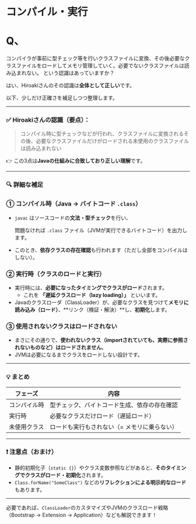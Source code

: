 # コンパイル・実行

# Q、

コンパイラが事前に型チェック等を行いクラスファイルに変換、その後必要なクラスファイルをロードしてメモリ管理していく。必要でないクラスファイルは読み込まれない。
という認識はあっていますか？

はい、Hiroakiさんのその認識は**全体として正しい**です。

以下、少しだけ正確さを補足しつつ整理します。

---

### ✅ Hiroakiさんの認識（要点）：

> コンパイル時に型チェックなどが行われ、クラスファイルに変換されるその後、必要なクラスファイルだけがロードされる未使用のクラスファイルは読み込まれない
> 

👉 この3点は**Javaの仕組みに合致しており正しい理解**です。

---

### 🔍 詳細な補足

### ① コンパイル時（Java → バイトコード `.class`）

- `javac` はソースコードの**文法・型チェック**を行い、
    
    問題なければ `.class` ファイル（JVMが実行できるバイトコード）を出力します。
    
- このとき、**依存クラスの存在確認**も行われます（ただし全部をコンパイルはしない）。

### ② 実行時（クラスのロードと実行）

- 実行時には、**必要になったタイミングでクラスがロード**されます。
    - これを **「遅延クラスロード（lazy loading）」** といいます。
- Javaのクラスローダ（ClassLoader）が、必要なクラスを見つけて**メモリに読み込み（ロード）**、**リンク（検証・解決）**し、**初期化**します。

### ③ 使用されないクラスはロードされない

- まさにその通りで、**使われないクラス（importされていても、実際に参照されないものなど）はロードされません**。
- JVMは必要になるまでクラスをロードしない設計です。

---

### 💡 まとめ

| フェーズ | 内容 |
| --- | --- |
| コンパイル時 | 型チェック、バイトコード生成、依存の存在確認 |
| 実行時 | 必要なクラスだけロード（遅延ロード） |
| 未使用クラス | ロードも実行もされない（= メモリに乗らない） |

---

### ❗ 注意点（おまけ）

- 静的初期化子（`static {}`）やクラス変数参照などがあると、**そのタイミングでクラスがロード・初期化**されます。
- `Class.forName("SomeClass")` などの**リフレクションによる明示的なロード**もあります。

---

必要であれば、`ClassLoader`のカスタマイズやJVMのクラスロード戦略（Bootstrap → Extension → Application）なども解説できます！

